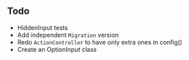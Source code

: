 ## Todo

- HiddenInput tests
- Add independent `Migration` version
- Redo `ActionController` to have only extra ones in config()
- Create an OptionInput class